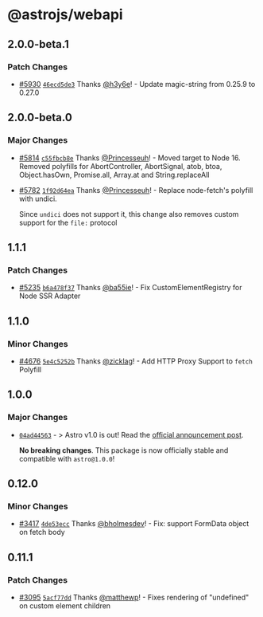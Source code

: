 # @astrojs/webapi

## 2.0.0-beta.1

### Patch Changes

- [#5930](https://github.com/withastro/astro/pull/5930) [`46ecd5de3`](https://github.com/withastro/astro/commit/46ecd5de34df619e2ee73ccea39a57acd37bc0b8) Thanks [@h3y6e](https://github.com/h3y6e)! - Update magic-string from 0.25.9 to 0.27.0

## 2.0.0-beta.0

### Major Changes

- [#5814](https://github.com/withastro/astro/pull/5814) [`c55fbcb8e`](https://github.com/withastro/astro/commit/c55fbcb8edca1fe118a44f68c9f9436a4719d171) Thanks [@Princesseuh](https://github.com/Princesseuh)! - Moved target to Node 16. Removed polyfills for AbortController, AbortSignal, atob, btoa, Object.hasOwn, Promise.all, Array.at and String.replaceAll

- [#5782](https://github.com/withastro/astro/pull/5782) [`1f92d64ea`](https://github.com/withastro/astro/commit/1f92d64ea35c03fec43aff64eaf704dc5a9eb30a) Thanks [@Princesseuh](https://github.com/Princesseuh)! - Replace node-fetch's polyfill with undici.

  Since `undici` does not support it, this change also removes custom support for the `file:` protocol

## 1.1.1

### Patch Changes

- [#5235](https://github.com/withastro/astro/pull/5235) [`b6a478f37`](https://github.com/withastro/astro/commit/b6a478f37648491321077750bfca7bddf3cafadd) Thanks [@ba55ie](https://github.com/ba55ie)! - Fix CustomElementRegistry for Node SSR Adapter

## 1.1.0

### Minor Changes

- [#4676](https://github.com/withastro/astro/pull/4676) [`5e4c5252b`](https://github.com/withastro/astro/commit/5e4c5252bd80cbaf6a7ee4d4503ece007664410f) Thanks [@zicklag](https://github.com/zicklag)! - Add HTTP Proxy Support to `fetch` Polyfill

## 1.0.0

### Major Changes

- [`04ad44563`](https://github.com/withastro/astro/commit/04ad445632c67bdd60c1704e1e0dcbcaa27b9308) - > Astro v1.0 is out! Read the [official announcement post](https://astro.build/blog/astro-1/).

  **No breaking changes**. This package is now officially stable and compatible with `astro@1.0.0`!

## 0.12.0

### Minor Changes

- [#3417](https://github.com/withastro/astro/pull/3417) [`4de53ecc`](https://github.com/withastro/astro/commit/4de53eccef346bed843b491b7ab93987d7d85655) Thanks [@bholmesdev](https://github.com/bholmesdev)! - Fix: support FormData object on fetch body

## 0.11.1

### Patch Changes

- [#3095](https://github.com/withastro/astro/pull/3095) [`5acf77dd`](https://github.com/withastro/astro/commit/5acf77dd22be95e33ff838383a2c1790f484e380) Thanks [@matthewp](https://github.com/matthewp)! - Fixes rendering of "undefined" on custom element children
